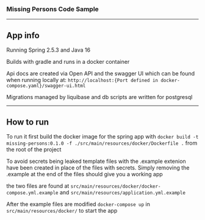 ### Missing Persons Code Sample
___
## App info

Running Spring 2.5.3 and Java 16

Builds with gradle and runs in a docker container

Api docs are created via Open API and the swagger UI which can be found when running locally at: `http://localhost:{Port defined in docker-compose.yaml}/swagger-ui.html`

Migrations managed by liquibase and db scripts are written for postgresql
___
## How to run

To run it first build the docker image for the spring app with `docker build -t missing-persons:0.1.0 -f ./src/main/resources/docker/Dockerfile .` from the root of the project

To avoid secrets being leaked template files with the .example extenion have been created in place of the files with secrets. Simply removing the .example at the end of the files should give you a working app

the two files are found at `src/main/resources/docker/docker-compose.yml.example` and `src/main/resources/application.yml.example`

After the example files are modified `docker-compose up` in `src/main/resources/docker/` to start the app

